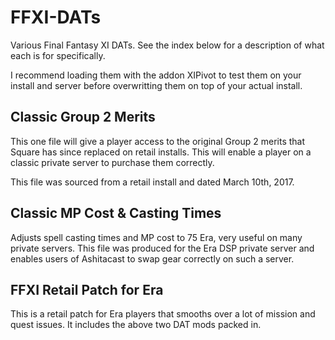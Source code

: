# FFXI-DATs

Various Final Fantasy XI DATs. See the index below for a description of what each is for specifically.

I recommend loading them with the addon XIPivot to test them on your install and server before overwritting them on top of your actual install.

## Classic Group 2 Merits

This one file will give a player access to the original Group 2 merits that Square has since replaced on retail installs. This will enable a player on a classic private server to purchase them correctly.

This file was sourced from a retail install and dated March 10th, 2017.

## Classic MP Cost & Casting Times

Adjusts spell casting times and MP cost to 75 Era, very useful on many private servers. This file was produced for the Era DSP private server and enables users of Ashitacast to swap gear correctly on such a server.

## FFXI Retail Patch for Era

This is a retail patch for Era players that smooths over a lot of mission and quest issues. It includes the above two DAT mods packed in.
